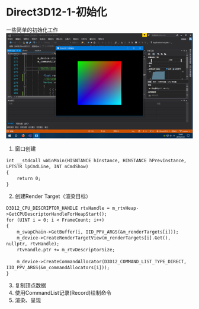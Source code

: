 # Direct3D12-1-初始化
一些简单的初始化工作
![截图](screenshot.png)
1. 窗口创建
```
int __stdcall wWinMain(HISNTANCE hInstance, HINSTANCE hPrevInstance, LPTSTR lpCmdLine, INT nCmdShow)
{
    return 0;
}
```
2. 创建Render Target（渲染目标）
```
D3D12_CPU_DESCRIPTOR_HANDLE rtvHandle = m_rtvHeap->GetCPUDescriptorHandleForHeapStart();
for (UINT i = 0; i < FrameCount; i++)
{
    m_swapChain->GetBuffer(i, IID_PPV_ARGS(&m_renderTargets[i]));
    m_device->CreateRenderTargetView(m_renderTargets[i].Get(), nullptr, rtvHandle);
    rtvHandle.ptr += m_rtvDescriptorSize;

    m_device->CreateCommandAllocator(D3D12_COMMAND_LIST_TYPE_DIRECT, IID_PPV_ARGS(&m_commandAllocators[i]));
}
```
3. 复制顶点数据
4. 使用CommandList记录(Record)绘制命令 
5. 渲染、呈现
